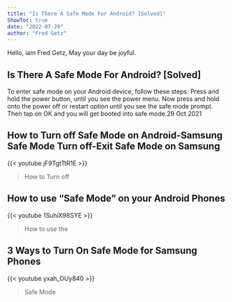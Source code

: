 ```yaml
---
title: "Is There A Safe Mode For Android? [Solved]"
ShowToc: true 
date: "2022-07-29"
author: "Fred Getz" 
---
```


Hello, iam Fred Getz, May your day be joyful.
## Is There A Safe Mode For Android? [Solved]
To enter safe mode on your Android device, follow these steps: Press and hold the power button, until you see the power menu. Now press and hold onto the power off or restart option until you see the safe mode prompt. Then tap on OK and you will get booted into safe mode.29 Oct 2021

## How to Turn off Safe Mode on Android-Samsung Safe Mode Turn off-Exit Safe Mode on Samsung
{{< youtube jF9TgtTtR1E >}}
>How to Turn off 

## How to use “Safe Mode” on your Android Phones
{{< youtube 1SuhiX98SYE >}}
>How to use the 

## 3 Ways to Turn On Safe Mode for Samsung Phones
{{< youtube yxah_OUy840 >}}
>Safe Mode


